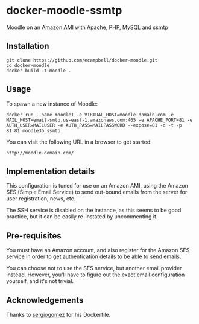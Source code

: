 docker-moodle-ssmtp
===================

Moodle on an Amazon AMI with Apache, PHP, MySQL and ssmtp

## Installation

```
git clone https://github.com/ecampbell/docker-moodle.git
cd docker-moodle
docker build -t moodle .
```

## Usage

To spawn a new instance of Moodle:

```
docker run --name moodle1 -e VIRTUAL_HOST=moodle.domain.com -e MAIL_HOST=email-smtp.us-east-1.amazonaws.com:465 -e APACHE_PORT=81 -e AUTH_USER=MAILUSER -e AUTH_PASS=MAILPASSWORD --expose=81 -d -t -p 81:81 moodle3b_ssmtp
```

You can visit the following URL in a browser to get started:

```
http://moodle.domain.com/
```

## Implementation details

This configuration is tuned for use on an Amazon AMI, using the Amazon SES (Simple Email Service)
to send out-bound emails from the server for user registration, news, etc.

The SSH service is disabled on the instance, as this seems to be good practice, but it can be
easily re-instated by uncommenting it.

## Pre-requisites

You must have an Amazon account, and also register for the Amazon SES service in order to
get authentication details to be able to send emails.

You can choose not to use the SES service, but another email provider instead. 
However, you'll have to figure out the exact email configuration yourself, and it's
not trivial.



## Acknowledgements

Thanks to [sergiogomez](https://github.com/sergiogomez) for his Dockerfile.